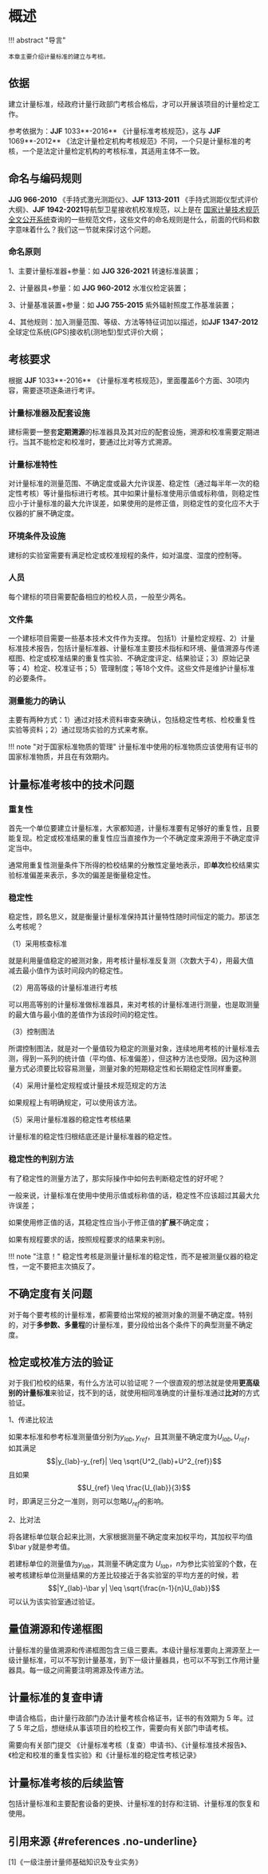 # 概述

!!! abstract "导言"

    本章主要介绍计量标准的建立与考核。     

## 依据

建立计量标准，经政府计量行政部门考核合格后，才可以开展该项目的计量检定工作。  

参考依据为：**JJF** 1033**-2016** 《计量标准考核规范》，这与 **JJF** 1069**-2012** 《法定计量检定机构考核规范》不同，一个只是计量标准的考核，一个是法定计量检定机构的考核标准，其适用主体不一致。  

## 命名与编码规则

**JJG 966-2010** 《手持式激光测距仪》、**JJF 1313-2011** 《手持式测距仪型式评价大纲》、**JJF 1942-2021**导航型卫星接收机校准规范，以上是在 [国家计量技术规范全文公开系统](http://jjg.spc.org.cn/resmea/view/index)查询的一些规范文件，这些文件的命名规则是什么，前面的代码和数字意味着什么？我们这一节就来探讨这个问题。  

### 命名原则

1、主要计量标准器+参量：如 **JJG 326-2021** 转速标准装置；  

2、计量器具+参量：如 **JJG 960-2012** 水准仪检定装置；   

3、计量基准装置+参量：如 **JJG 755-2015** 紫外辐射照度工作基准装置；  

4、其他规则：加入测量范围、等级、方法等特征词加以描述，如**JJF 1347-2012** 全球定位系统(GPS)接收机(测地型)型式评价大纲；

## 考核要求

根据 **JJF** 1033**-2016** 《计量标准考核规范》，里面覆盖6个方面、30项内容，需要逐项逐条进行考评。

### 计量标准器及配套设施

建标需要一整套**定期溯源**的标准器具及其对应的配套设施，溯源和校准需要定期进行。当其不能检定和校准时，要通过比对等方式溯源。  

### 计量标准特性

对计量标准的测量范围、不确定度或最大允许误差、稳定性（通过每半年一次的稳定性考核）等计量指标进行考核。其中如果计量标准使用示值或标称值，则稳定性应小于计量标准的最大允许误差，如果使用的是修正值，则稳定性的变化应不大于仪器的扩展不确定度。

### 环境条件及设施

建标的实验室需要有满足检定或校准规程的条件，如对温度、湿度的控制等。  

### 人员 

每个建标的项目需要配备相应的检校人员，一般至少两名。

### 文件集

一个建标项目需要一些基本技术文件作为支撑。 包括1）计量检定规程、2）计量标准技术报告，包括计量标准器、计量标准主要技术指标和环境、量值溯源与传递框图、检定或校准结果的重复性实验、不确定度评定、结果验证；3）原始记录等；4）检定、校准证书；5）管理制度；等18个文件。这些文件是维护计量标准的必要条件。  

### 测量能力的确认

主要有两种方式：1）通过对技术资料审查来确认，包括稳定性考核、检校重复性实验等资料；2）通过现场实验的方式来考察。  

!!! note "对于国家标准物质的管理"
		计量标准中使用的标准物质应该使用有证书的国家标准物质，并且在有效期内。

## 计量标准考核中的技术问题

### 重复性

首先一个单位要建立计量标准，大家都知道，计量标准要有足够好的重复性，且要能复现。检定或校准结果的重复性应当直接作为一个不确定度来源用于不确定度评定当中。    

通常用重复性测量条件下所得的检校结果的分散性定量地表示，即**单次**检校结果实验标准偏差来表示，多次的偏差是衡量稳定性。

### 稳定性

稳定性，顾名思义，就是衡量计量标准保持其计量特性随时间恒定的能力。那该怎么考核呢？

（1）采用核查标准  

就是利用量值稳定的被测对象，用考核计量标准反复测（次数大于4），用最大值减去最小值作为该时间段内的稳定性。  

（2）用高等级的计量标准进行考核  

可以用高等别的计量标准做标准器具，来对考核的计量标准进行测量，也是取测量的最大值与最小值的差值作为该段时间的稳定性。  

（3）控制图法  

所谓控制图法，就是对一个量值较为稳定的测量对象，连续地用考核的计量标准去测，得到一系列的统计值（平均值、标准偏差），但这种方法也受限。因为这种测量方式必须要比较容易测量，测量对象的短期稳定性和长期稳定性同样重要。  

（4）采用计量检定规程或计量技术规范规定的方法  

如果规程上有明确规定，可以使用该方法。  

（5）采用计量标准器的稳定性考核结果  

计量标准的稳定性归根结底还是计量标准器的稳定性。

### 稳定性的判别方法

有了稳定性的测量方法了，那实际操作中如何去判断稳定性的好坏呢？  

一般来说，计量标准在使用中使用示值或标称值的话，稳定性不应该超过其最大允许误差；  

如果使用修正值的话，其稳定性应当小于修正值的**扩展**不确定度；  

如果有规程要求的话，按照规程要求的结果来判别。

!!! note "注意！"
		稳定性考核是测量计量标准的稳定性，而不是被测量仪器的稳定性，一定不要把主次搞反了。

## 不确定度有关问题

对于每个要考核的计量标准，都需要给出常规的被测对象的测量不确定度。特别的，对于**多参数、多量程**的计量标准，要分段给出各个条件下的典型测量不确定度。

## 检定或校准方法的验证

对于我们检校的结果，有什么方法可以验证呢？一个很直观的想法就是使用**更高级别的计量标准**来验证，找不到的话，就使用相同准确度的计量标准通过**比对**的方式验证。  

1、传递比较法  

如果本标准和参考标准测量值分别为$y_{lab},y_{ref}$，且其测量不确定度为$U_{lab},U_{ref}$，如其满足$$|y_{lab}-y_{ref}| \leq \sqrt{U^2_{lab}+U^2_{ref}}$$且如果$$U_{ref} \leq \frac{U_{lab}}{3}$$时，即满足三分之一准则，则可以忽略$U_{ref}$的影响。  

2、比对法  

将各建标单位联合起来比测，大家根据测量不确定度来加权平均，其加权平均值$\bar y就是参考值。  

若建标单位的测量值为$y_{lab}$，其测量不确定度为 $U_{lab}$，$n$为参比实验室的个数，在被考核建标单位测量结果的方差比较接近于各实验室的平均方差的时候，若$$|Y_{lab}-\bar y| \leq \sqrt{\frac{n-1}{n}U_{lab}}$$可以认为该实验室通过验证。

## 量值溯源和传递框图

计量标准的量值溯源和传递框图包含三级三要素。本级计量标准要向上溯源至上一级计量标准，可以不写到计量基准，到下一级计量器具，也可以不写到工作用计量器具。每一级之间需要注明溯源及传递方法。 

## 计量标准的复查申请

申请合格后，由计量行政部门办法计量考核合格证书，证书的有效期为 5 年。过了 5 年之后，想继续从事该项目的检校工作，需要向有关部门申请考核。  

需要向有关部门提交 《计量标准考核（复查）申请书》、《计量标准技术报告》、《检定和校准的重复性实验》和《计量标准的稳定性考核记录》

## 计量标准考核的后续监管

包括计量标准和主要配套设备的更换、计量标准的封存和注销、计量标准的恢复和使用。




## 引用来源 {#references .no-underline}
<div id="refer-anchor"></div>
 [1]《一级注册计量师基础知识及专业实务》  
